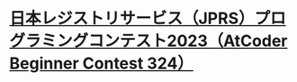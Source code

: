 # [日本レジストリサービス（JPRS）プログラミングコンテスト2023（AtCoder Beginner Contest 324）](https://atcoder.jp/contests/abc324)
